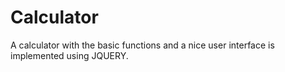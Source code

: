 # Calculator
A calculator with the basic functions and a nice user interface is implemented using JQUERY. 
